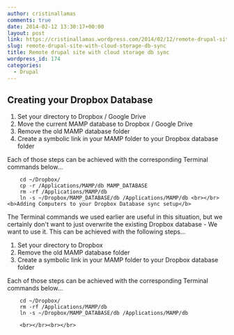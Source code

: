 ```yaml
---
author: cristinallamas
comments: true
date: 2014-02-12 13:30:17+00:00
layout: post
link: https://cristinallamas.wordpress.com/2014/02/12/remote-drupal-site-with-cloud-storage-db-sync/
slug: remote-drupal-site-with-cloud-storage-db-sync
title: Remote drupal site with cloud storage db sync
wordpress_id: 174
categories:
  - Drupal
---
```


## Creating your Dropbox Database

1. Set your directory to Dropbox / Google Drive
2. Move the current MAMP database to Dropbox / Google Drive
3. Remove the old MAMP database folder
4. Create a symbolic link in your MAMP folder to your Dropbox database folder

Each of those steps can be achieved with the corresponding Terminal commands below...

```
    cd ~/Dropbox/
    cp -r /Applications/MAMP/db MAMP_DATABASE
    rm -rf /Applications/MAMP/db
    ln -s ~/Dropbox/MAMP_DATABASE/db /Applications/MAMP/db <br></br><b>Adding Computers to your Dropbox Database sync setup</b>
```

The Terminal commands we used earlier are useful in this situation, but we certainly don't want to just overwrite the existing Dropbox database - We want to use it. This can be achieved with the following steps…

1. Set your directory to Dropbox
2. Remove the old MAMP database folder
3. Create a symbolic link in your MAMP folder to your Dropbox database folder

Each of those steps can be achieved with the corresponding Terminal commands below...

```
    cd ~/Dropbox/
    rm -rf /Applications/MAMP/db
    ln -s ~/Dropbox/MAMP_DATABASE/db /Applications/MAMP/db

    <br></br><br></br>
```
